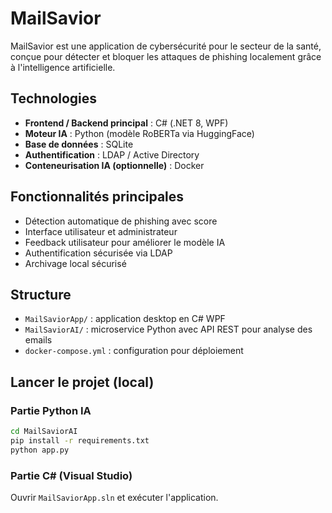 # MailSavior

MailSavior est une application de cybersécurité pour le secteur de la santé, conçue pour détecter et bloquer les attaques de phishing localement grâce à l'intelligence artificielle.

## Technologies

- **Frontend / Backend principal** : C# (.NET 8, WPF)
- **Moteur IA** : Python (modèle RoBERTa via HuggingFace)
- **Base de données** : SQLite
- **Authentification** : LDAP / Active Directory
- **Conteneurisation IA (optionnelle)** : Docker

## Fonctionnalités principales

- Détection automatique de phishing avec score
- Interface utilisateur et administrateur
- Feedback utilisateur pour améliorer le modèle IA
- Authentification sécurisée via LDAP
- Archivage local sécurisé

## Structure

- `MailSaviorApp/` : application desktop en C# WPF
- `MailSaviorAI/` : microservice Python avec API REST pour analyse des emails
- `docker-compose.yml` : configuration pour déploiement

## Lancer le projet (local)

### Partie Python IA
```bash
cd MailSaviorAI
pip install -r requirements.txt
python app.py
```

### Partie C# (Visual Studio)
Ouvrir `MailSaviorApp.sln` et exécuter l'application.

